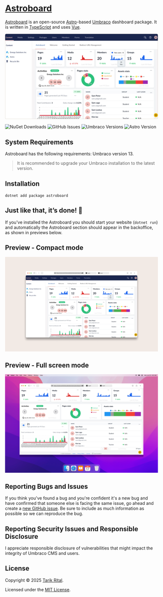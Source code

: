 # [Astroboard](https://www.astroboard.website)

[Astroboard](https://www.astroboard.website/) is an open-source [Astro](https://www.astro.build/)-based
[Umbraco](https://www.umbraco.com) dashboard package. It is written in [TypeScript](https://www.typescriptlang.org) and
uses [Vue](https://vuejs.org/).

![Astroboard is an Umbraco dashboard to get insights of your contents, assets and members.](https://raw.githubusercontent.com/wpplumber/astroboard/main/public/images/compact-mode-window.png)

![NuGet Downloads](https://img.shields.io/nuget/dt/astroboard?label=NuGet%20Downloads)
![GitHub Issues](https://img.shields.io/github/issues/wpplumber/astroboard)
![Umbraco Versions](https://img.shields.io/badge/Umbraco-13-blue)
![Astro Version](https://img.shields.io/badge/Astro-5.8.0-blue)

## System Requirements
Astroboard has the following requirements:
Umbraco version 13.

>It is recommended to upgrade your Umbraco installation to the latest version.


## Installation

`dotnet add package astroboard`

## Just like that, it’s done! 🎉
If you've installed the Astroboard you should start your website (`dotnet run`) and automatically the Astroboard section should appear in the backoffice, as shown in previews below.

## Preview - Compact mode

![image](https://raw.githubusercontent.com/wpplumber/astroboard/main/public/images/astroboard-compact-mode.png)

## Preview - Full screen mode

![preview](https://raw.githubusercontent.com/wpplumber/astroboard/main/public/images/mac-astroboard-fullscreen-mode.png)

## Reporting Bugs and Issues
If you think you've found a bug and you're confident it's a new bug and have confirmed that someone else is facing the same issue, go ahead and create a [new GitHub issue](https://github.com/wpplumber/astroboard/issues). Be sure to include as much information as possible so we can reproduce the bug.

## Reporting Security Issues and Responsible Disclosure
I appreciate responsible disclosure of vulnerabilities that might impact the integrity of Umbraco CMS and users.


## License

Copyright © 2025 [Tarik Rital](https://www.tarikrital.website/).

Licensed under the [MIT License](https://github.com/wpplumber/astroboard/blob/main/LICENSE.md).
